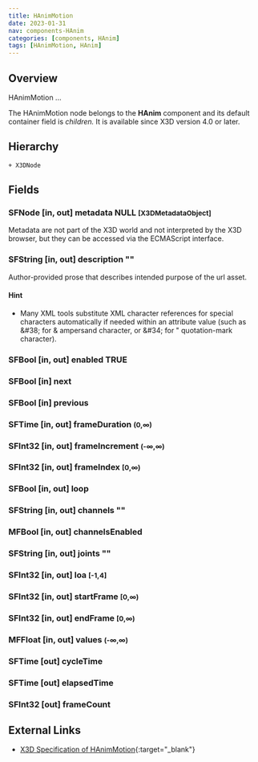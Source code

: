 ```yaml
---
title: HAnimMotion
date: 2023-01-31
nav: components-HAnim
categories: [components, HAnim]
tags: [HAnimMotion, HAnim]
---
```

<style>
.post h3 {
   word-spacing: 0.2em;
}
</style>

## Overview

HAnimMotion ...

The HAnimMotion node belongs to the **HAnim** component and its default container field is *children.* It is available since X3D version 4.0 or later.

## Hierarchy

```
+ X3DNode
```

## Fields

### SFNode [in, out] **metadata** NULL <small>[X3DMetadataObject]</small>

Metadata are not part of the X3D world and not interpreted by the X3D browser, but they can be accessed via the ECMAScript interface.

### SFString [in, out] **description** ""

Author-provided prose that describes intended purpose of the url asset.

#### Hint

- Many XML tools substitute XML character references for special characters automatically if needed within an attribute value (such as &amp;#38; for & ampersand character, or &amp;#34; for " quotation-mark character).

### SFBool [in, out] **enabled** TRUE

### SFBool [in] **next**

### SFBool [in] **previous**

### SFTime [in, out] **frameDuration** <small>(0,∞)</small>

### SFInt32 [in, out] **frameIncrement** <small>(-∞,∞)</small>

### SFInt32 [in, out] **frameIndex** <small>[0,∞)</small>

### SFBool [in, out] **loop**

### SFString [in, out] **channels** ""

### MFBool [in, out] **channelsEnabled**

### SFString [in, out] **joints** ""

### SFInt32 [in, out] **loa** <small>[-1,4]</small>

### SFInt32 [in, out] **startFrame** <small>[0,∞)</small>

### SFInt32 [in, out] **endFrame** <small>[0,∞)</small>

### MFFloat [in, out] **values** <small>(-∞,∞)</small>

### SFTime [out] **cycleTime**

### SFTime [out] **elapsedTime**

### SFInt32 [out] **frameCount**

## External Links

- [X3D Specification of HAnimMotion](https://www.web3d.org/documents/specifications/19775-1/V4.0/Part01/components/hanim.html#HAnimMotion){:target="_blank"}
